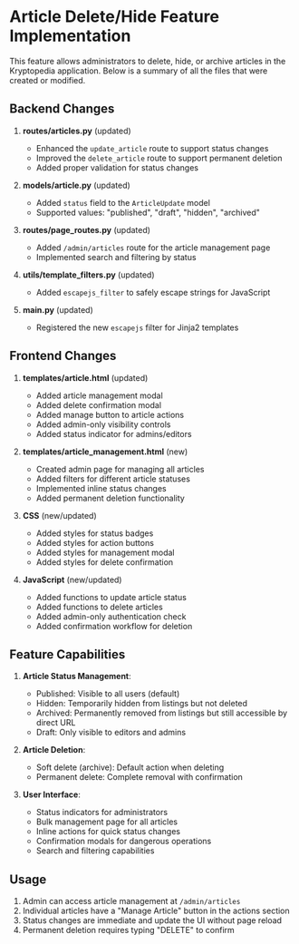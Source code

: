 # Article Delete/Hide Feature Implementation

This feature allows administrators to delete, hide, or archive articles in the Kryptopedia application. Below is a summary of all the files that were created or modified.

## Backend Changes

1. **routes/articles.py** (updated)
   - Enhanced the `update_article` route to support status changes
   - Improved the `delete_article` route to support permanent deletion
   - Added proper validation for status changes

2. **models/article.py** (updated)
   - Added `status` field to the `ArticleUpdate` model
   - Supported values: "published", "draft", "hidden", "archived"

3. **routes/page_routes.py** (updated)
   - Added `/admin/articles` route for the article management page
   - Implemented search and filtering by status

4. **utils/template_filters.py** (updated)
   - Added `escapejs_filter` to safely escape strings for JavaScript

5. **main.py** (updated)
   - Registered the new `escapejs` filter for Jinja2 templates

## Frontend Changes

1. **templates/article.html** (updated)
   - Added article management modal
   - Added delete confirmation modal
   - Added manage button to article actions
   - Added admin-only visibility controls
   - Added status indicator for admins/editors

2. **templates/article_management.html** (new)
   - Created admin page for managing all articles
   - Added filters for different article statuses
   - Implemented inline status changes
   - Added permanent deletion functionality

3. **CSS** (new/updated)
   - Added styles for status badges
   - Added styles for action buttons
   - Added styles for management modal
   - Added styles for delete confirmation

4. **JavaScript** (new/updated)
   - Added functions to update article status
   - Added functions to delete articles
   - Added admin-only authentication check
   - Added confirmation workflow for deletion

## Feature Capabilities

1. **Article Status Management**:
   - Published: Visible to all users (default)
   - Hidden: Temporarily hidden from listings but not deleted
   - Archived: Permanently removed from listings but still accessible by direct URL
   - Draft: Only visible to editors and admins

2. **Article Deletion**:
   - Soft delete (archive): Default action when deleting
   - Permanent delete: Complete removal with confirmation

3. **User Interface**:
   - Status indicators for administrators
   - Bulk management page for all articles
   - Inline actions for quick status changes
   - Confirmation modals for dangerous operations
   - Search and filtering capabilities

## Usage

1. Admin can access article management at `/admin/articles`
2. Individual articles have a "Manage Article" button in the actions section
3. Status changes are immediate and update the UI without page reload
4. Permanent deletion requires typing "DELETE" to confirm
